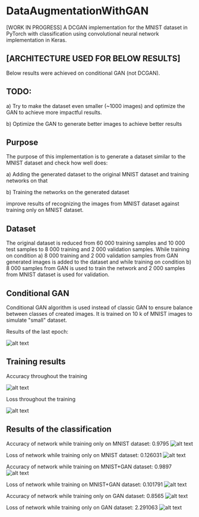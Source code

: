 # DataAugmentationWithGAN
[WORK IN PROGRESS]
A DCGAN implementation for the MNIST dataset in PyTorch with classification using convolutional neural network implementation in Keras.



## [ARCHITECTURE USED FOR BELOW RESULTS]
Below results were achieved on conditional GAN (not DCGAN).
## TODO: 
a) Try to make the dataset even smaller (~1000 images) and optimize the GAN to achieve more impactful results.

b) Optimize the GAN to generate better images to achieve better results

## Purpose
The purpose of this implementation is to generate a dataset similar to the MNIST
dataset and check how well does:

a) Adding the generated dataset to the original MNIST dataset and training networks on that

b) Training the networks on the generated dataset

improve results of recognizing the images from MNIST dataset against training only on MNIST dataset.

## Dataset

The original dataset is reduced from 60 000 training samples and 10 000 test samples
to 8 000 training and 2 000 validation samples.
While training on condition a) 8 000 training and 2 000 validation samples from GAN generated images is added to the dataset and while training on condition b) 8 000 samples from GAN is used to train the network and 2 000 samples from MNIST dataset is used for validation.

## Conditional GAN
Conditional GAN algorithm is used instead of classic GAN to ensure balance
between classes of created images.
It is trained on 10 k of MNIST images to simulate "small" dataset.

Results of the last epoch:

![alt text](https://github.com/Jkeezuz/MNIST_GAN/raw/master/GAN_RESULTS/GAN_SAMPLES/samples/last_epoch.png "Logo Title Text 1")

## Training results

Accuracy throughout the training

![alt text](https://github.com/Jkeezuz/MNIST_GAN/raw/master/GAN_RESULTS/GAN_SAVES/save/accuracy.png  "Logo Title Text 1")

Loss throughout the training

![alt text](https://github.com/Jkeezuz/MNIST_GAN/raw/master/GAN_RESULTS/GAN_SAVES/save/loss.png  "Logo Title Text 1")

## Results of the classification
Accuracy of network while training only on MNIST dataset: 0.9795
![alt text](https://github.com/Jkeezuz/MNIST_GAN/raw/master/ALL_RESULTS/cnnnetacc.png "Logo Title Text 1")

Loss of network while training only on MNIST dataset: 0.126031
![alt text](https://github.com/Jkeezuz/MNIST_GAN/raw/master/ALL_RESULTS/cnnnetloss.png "Logo Title Text 1")

Accuracy of network while training on MNIST+GAN dataset: 0.9897
![alt text](https://github.com/Jkeezuz/MNIST_GAN/raw/master/ALL_RESULTS/cnn_mixednetacc.png "Logo Title Text 1")

Loss of network while training on MNIST+GAN dataset: 0.101791
![alt text](https://github.com/Jkeezuz/MNIST_GAN/raw/master/ALL_RESULTS/cnn_mixednetloss.png "Logo Title Text 1")

Accuracy of network while training only on GAN dataset: 0.8565
![alt text](https://github.com/Jkeezuz/MNIST_GAN/raw/master/ALL_RESULTS/cnn_gannetacc.png "Logo Title Text 1")

Loss of network while training only on GAN dataset: 2.291063
![alt text](https://github.com/Jkeezuz/MNIST_GAN/raw/master/ALL_RESULTS/cnn_gannetloss.png "Logo Title Text 1")
